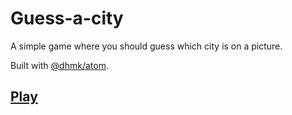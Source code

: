 # Guess-a-city

A simple game where you should guess which city is on a picture.

Built with [@dhmk/atom](https://github.com/dhmk083/dhmk-atom).

## [Play](https://dhmk083.github.io/guess-a-city)
